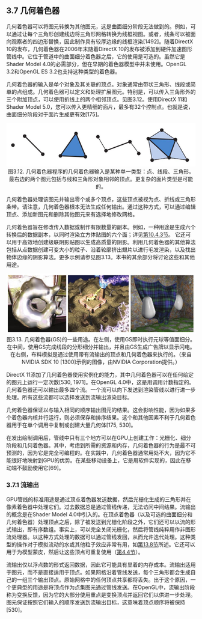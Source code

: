 ## 3.7 几何着色器

几何着色器可以将图元转换为其他图元，这是曲面细分阶段无法做到的。例如，可以通过让每个三角形创建线边将三角形网格转换为线框视图。或者，线条可以被面向观察者的四边形替换，因此制作具有较厚边缘的线框渲染[1492]。随着DirectX 10的发布，几何着色器在2006年末随着DirectX 10的发布被添加到硬件加速图形管线中。它位于管道中的曲面细分着色器之后，它的使用是可选的。虽然它是Shader Model 4.0的必需部分，但在早期的着色器模型中并未使用。OpenGL 3.2和OpenGL ES 3.2也支持这种类型的着色器。

几何着色器的输入是单个对象及其关联的顶点。对象通常由带状三角形、线段或简单的点组成。几何着色器可以定义和处理扩展图元。特别是，可以传入三角形外的三个附加顶点，可以使用折线上的两个相邻顶点。见图3.12。使用DirectX 11和Shader Model 5.0，您可以传入更精细的面片，最多有32个控制点。也就是说，曲面细分阶段对于面片生成更有效[175]。<div align = "center">![Figure3.12]</div><div align = "center">图3.12. 几何着色器程序的几何着色器输入是某种单一类型：点、线段、三角形。最右边的两个图元包括与线和三角形对象相邻的顶点。更复杂的面片类型是可能的。</div>

几何着色器处理该图元并输出零个或多个顶点，这些顶点被视为点、折线或三角形条带。请注意，几何着色器根本无法生成任何输出。通过这种方式，可以通过编辑顶点、添加新图元和删除其他图元来有选择地修改网格。

几何着色器旨在修改传入数据或制作有限数量的副本。例如，一种用途是生成六个转换后的数据副本，以同时渲染立方体贴图的六个面；详见[第10.4.3节][netlink10.4]。 它还可以用于高效地创建级联阴影贴图以生成高质量的阴影。利用几何着色器的其他算法包括从点数据创建可变大小的粒子、沿着轮廓挤出翅片以进行毛发渲染，以及找出物体边缘的阴影算法。更多示例请参见图3.13。本书的其余部分将讨论这些和其他用途。<div align = "center">![Figure3.13]</div><div align = "center">图3.13. 几何着色器(GS)的一些用途。在左侧，使用GS即时执行元球等值面细分。在中间，使用GS完成线段的分形细分并输出，并且由GS生成广告牌以显示闪电。在右侧，布料模拟是通过使用带有流输出的顶点和几何着色器来执行的。（来自 NVIDIA SDK 10 [1300]示例的图像，由NVIDIA Corporation提供。）</div>

DirectX 11添加了几何着色器使用实例化的能力，其中几何着色器可以在任何给定的图元上运行一定次数[530, 1971]。在OpenGL 4.0中，这是用调用计数指定的。几何着色器还可以输出最多四个流。一个流可以向下发送到渲染管线以进行进一步处理。所有这些流都可以选择发送到流输出渲染目标。

几何着色器保证以与输入相同的顺序输出图元的结果。这会影响性能，因为如果多个着色器内核并行运行，则必须保存和排序结果。这个和其他因素不利于几何着色器用于在单个调用中复制或创建大量几何体[175, 530]。

在发出绘制调用后，管线中只有三个地方可以在GPU上创建工作：光栅化、细分阶段和几何着色器。其中，考虑到所需的资源和内存，几何着色器的行为是最不可预测的，因为它是完全可编程的。在实践中，几何着色器通常用处不大，因为它不能很好地映射到GPU的优势。在某些移动设备上，它是用软件实现的，因此在移动端不鼓励使用它[69]。

### 3.7.1 流输出

GPU管线的标准用途是通过顶点着色器发送数据，然后光栅化生成的三角形并在像素着色器中处理它们。过去数据总是通过管线传递，无法访问中间结果。流输出的概念是在Shader Model 4.0中引入的。在顶点着色器（以及可选的曲面细分和几何着色器）处理顶点之后，除了被发送到光栅化阶段之外，它们还可以以流的形式输出，即有序数组。事实上，可以完全关闭光栅化，然后将管线纯粹用作非图形流处理器。以这种方式处理的数据可以通过管线发回，从而允许迭代处理。这种类型的操作对于模拟流动的水或其他粒子效应非常有用，如[第13.8节][netlink13.8]所述。它还可以用于为模型蒙皮，然后让这些顶点可重复使用（[第4.4节][netlink4.4]）。

流输出仅以浮点数的形式返回数据，因此它可能具有显着的内存成本。流输出适用于图元，而不是直接适用于顶点。如果网格沿着管线发送，每个三角形都会生成自己的一组三个输出顶点。原始网格中的任何顶点共享都将丢失。出于这个原因，一个更典型的用途是将顶点作为点集图元通过管线发送。在OpenGL中，流输出阶段称为变换反馈，因为它的大部分使用重点是变换顶点并返回它们以供进一步处理。图元保证按照它们输入的顺序发送到流输出目标，这意味着顶点顺序将被保持[530]。


[Figure3.12]:Figure/Figure3.12.JPG
[Figure3.13]:Figure/Figure3.13.JPG

[netlink4.4]:https://github.com/fafa1899/RTR-4-CN/blob/main/Pdf/第4章-变换-4.4-顶点混合.pdf
[netlink10.4]:netlink10.4
[netlink13.8]:netlink13.8

